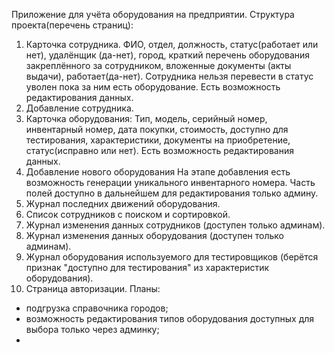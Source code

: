 Приложение для учёта оборудования на предприятии.
Структура проекта(перечень страниц):
1. Карточка сотрудника.
    ФИО, отдел, должность, статус(работает или нет), удалёнщик (да-нет), город,
краткий перечень оборудования закреплённого за сотрудником,
вложенные документы (акты выдачи), работает(да-нет). Сотрудника нельзя перевести в статус уволен пока за ним есть оборудование.
Есть возможность редактирования данных.
2. Добавление сотрудника.
3. Карточка оборудования:
    Тип, модель, серийный номер, инвентарный номер, дата покупки, стоимость, доступно для тестирования, характеристики, документы на приобретение, 
статус(исправно или нет).
Есть возможность редактирования данных.
5. Добавление нового оборудования
На этапе добавления есть возможность генерации уникального инвентарного номера. Часть полей доступно в дальнейшем для 
редактирования только админу.
7. Журнал последних движений оборудования.
8. Список сотрудников с поиском и сортировкой.
9. Журнал изменения данных сотрудников (доступен только админам).
10. Журнал изменения данных оборудования (доступен только админам).
11. Журнал оборудования используемого для тестировщиков (берётся признак "доступно для тестирования" из характеристик оборудования).
12. Страница авторизации.
Планы:
- подгрузка справочника городов;
- возможность редактирования типов оборудования доступных для выбора только через админку;
- 